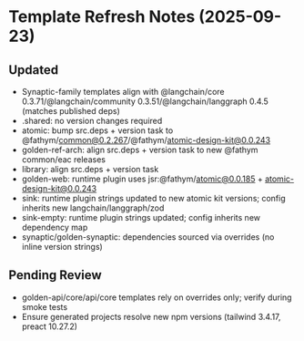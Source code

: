 # Template Refresh Notes (2025-09-23)

## Updated
- Synaptic-family templates align with @langchain/core 0.3.71/@langchain/community 0.3.51/@langchain/langgraph 0.4.5 (matches published deps)
- .shared: no version changes required
- atomic: bump src.deps + version task to @fathym/common@0.2.267/@fathym/atomic-design-kit@0.0.243
- golden-ref-arch: align src.deps + version task to new @fathym common/eac releases
- library: align src.deps + version task
- golden-web: runtime plugin uses jsr:@fathym/atomic@0.0.185 + atomic-design-kit@0.0.243
- sink: runtime plugin strings updated to new atomic kit versions; config inherits new langchain/langgraph/zod
- sink-empty: runtime plugin strings updated; config inherits new dependency map
- synaptic/golden-synaptic: dependencies sourced via overrides (no inline version strings)

## Pending Review
- golden-api/core/api/core templates rely on overrides only; verify during smoke tests
- Ensure generated projects resolve new npm versions (tailwind 3.4.17, preact 10.27.2)


